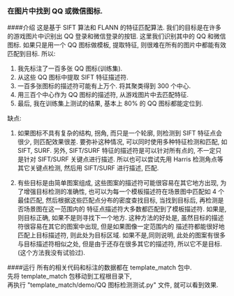### 在图片中找到 QQ 或微信图标. 

####介绍
这是基于 SIFT 算法和 FLANN 的特征匹配算法. 
我们的目标是在许多的游戏图片中识别出 QQ 登录和微信登录的按钮. 
这里我们识别其中的 QQ  和微信图标. 
如果只是用一个 QQ 图标做模板, 提取特征, 则很难在所有的图片中都能有效匹配到目标. 
所以: 
1. 我先标注了一百多张 QQ 图标(训练集). 
2. 从这些 QQ 图标中提取 SIFT 特征描述符. 
3. 一百多张图标的描述符可能有上万个. 将其聚类得到 300 个中心.
4. 用三百个中心作为 QQ 图标的描述符, 从游戏图片中去匹配特征. 
5. 最后, 我在训练集上测试的结果, 基本上 80% 的 QQ 图标都能定位到. 

缺点: 
1. 如果图标不具有复杂的结构, 拐角, 而只是一个轮廓, 则检测到 SIFT 特征点会很少, 则匹配效果很差. 
要弥补这种情况, 可以同时使用多种特征检测和匹配, 如 SIFT, SURF. 
另外, SIFT/SURF 特征的描述符是可以针对所有点的, 不一定只是针对 SIFT/SURF 关键点进行描述. 
所以也可以尝试先用 Harris 检测角点等其它关键点检测, 然后用 SIFT/SURF 进行描述, 匹配. 

2. 有些目标是由简单图案组成, 这些图案的描述符可能很容易在其它地方出现, 
为了增强目标检测的准确性, 也可以为每一个模板描述符在场景图中匹配如 4 个最佳匹配, 
然后根据这些匹配点分布的密度查找目标, 当找到目标后, 再检测是否场景图在这一范围内的
特征点描述符大多数都匹配到了模板描述符. 如果是, 则目标正确, 如果不是则寻找下一个地方. 
这种方法的好处是, 虽然目标的描述符很容易在其它的图案中出现, 但是如果图像一定范围内的
描述符都能很好地匹配上目标描述符, 则此处为目标区域. 如果不是,同则说明, 此处的图案有很多
与目标描述符相似之处, 但是由于还存在很多其它的描述符, 所以它不是目标. 
(这个方法我没有试验过). 

####运行
所有的相关代码和标注的数据都在 template_match 包中.  
先将 template_match 包移动到工程根目录下,  
再执行 "template_match/demo/QQ 图标检测测试.py" 文件, 就可以看到效果.  



